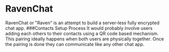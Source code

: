 RavenChat
=========
RavenChat or "Raven" is an attempt to build a server-less fully encrypted chat app.
###Contacts Setup Process
It would probably involve users adding each others to their contacts using a QR code based mechanism. This pairing ideally happens when both users are physically together.
Once the pairing is done they can communicate like any other chat app.
